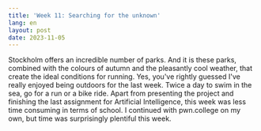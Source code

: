 ```yaml
---
title: 'Week 11: Searching for the unknown'
lang: en
layout: post
date: 2023-11-05
---
```


Stockholm offers an incredible number of parks. And it is these parks, combined with the colours of autumn and the pleasantly cool weather, that create the ideal conditions for running. Yes, you've rightly guessed I've really enjoyed being outdoors for the last week. Twice a day to swim in the sea, go for a run or a bike ride. Apart from presenting the project and finishing the last assignment for Artificial Intelligence, this week was less time consuming in terms of school. I continued with pwn.college on my own, but time was surprisingly plentiful this week.